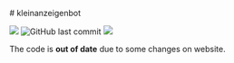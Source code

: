 <p># kleinanzeigenbot</p>
<p><img src="https://img.shields.io/badge/build-passing-green" />&nbsp;<img src="https://img.shields.io/github/last-commit/minutiaes/kleinanzeigenbot" alt="GitHub last commit" />&nbsp;<img src="https://img.shields.io/badge/status-failure-red" /></p>
<p>The code is <strong>out of date</strong> due to some changes on website.</p>